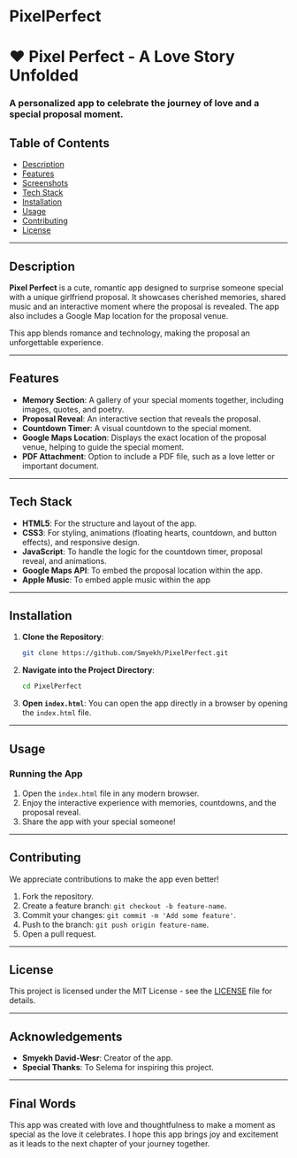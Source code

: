 # PixelPerfect

# ❤️ Pixel Perfect - A Love Story Unfolded

### A personalized app to celebrate the journey of love and a special proposal moment.

## Table of Contents
- [Description](#description)
- [Features](#features)
- [Screenshots](#screenshots)
- [Tech Stack](#tech-stack)
- [Installation](#installation)
- [Usage](#usage)
- [Contributing](#contributing)
- [License](#license)

---

## Description
**Pixel Perfect** is a cute, romantic app designed to surprise someone special with a unique girlfriend proposal. It showcases cherished memories, shared music and an interactive moment where the proposal is revealed. The app also includes a Google Map location for the proposal venue.

This app blends romance and technology, making the proposal an unforgettable experience.

---

## Features
- **Memory Section**: A gallery of your special moments together, including images, quotes, and poetry.
- **Proposal Reveal**: An interactive section that reveals the proposal.
- **Countdown Timer**: A visual countdown to the special moment.
- **Google Maps Location**: Displays the exact location of the proposal venue, helping to guide the special moment.
- **PDF Attachment**: Option to include a PDF file, such as a love letter or important document.


---

## Tech Stack
- **HTML5**: For the structure and layout of the app.
- **CSS3**: For styling, animations (floating hearts, countdown, and button effects), and responsive design.
- **JavaScript**: To handle the logic for the countdown timer, proposal reveal, and animations.
- **Google Maps API**: To embed the proposal location within the app.
- **Apple Music**: To embed apple music within the app

---

## Installation

1. **Clone the Repository**:
   ```bash
   git clone https://github.com/Smyekh/PixelPerfect.git
   ```
   
2. **Navigate into the Project Directory**:
   ```bash
   cd PixelPerfect
   ```

3. **Open `index.html`**:
   You can open the app directly in a browser by opening the `index.html` file.

---

## Usage

### Running the App
1. Open the `index.html` file in any modern browser.
2. Enjoy the interactive experience with memories, countdowns, and the proposal reveal.
3. Share the app with your special someone!

---

## Contributing

We appreciate contributions to make the app even better!

1. Fork the repository.
2. Create a feature branch: `git checkout -b feature-name`.
3. Commit your changes: `git commit -m 'Add some feature'`.
4. Push to the branch: `git push origin feature-name`.
5. Open a pull request.

---

## License

This project is licensed under the MIT License - see the [LICENSE](LICENSE) file for details.

---

## Acknowledgements

- **Smyekh David-Wesr**: Creator of the app.
- **Special Thanks**: To Selema for inspiring this project.

---

## Final Words

This app was created with love and thoughtfulness to make a moment as special as the love it celebrates. I hope this app brings joy and excitement as it leads to the next chapter of your journey together.
